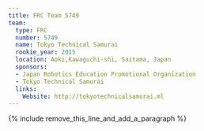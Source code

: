 ```yaml
---
title: FRC Team 5749
team:
  type: FRC
  number: 5749
  name: Tokyo Technical Samurai
  rookie_year: 2015
  location: Aoki,Kawaguchi-shi, Saitama, Japan
  sponsors:
  - Japan Robotics Education Promotional Organization
  - Tokyo Technical Samurai
  links:
    Website: http://tokyotechnicalsamurai.ml
---
```


{% include remove_this_line_and_add_a_paragraph %}